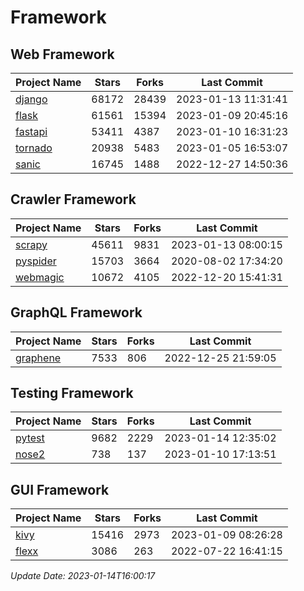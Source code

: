 # Framework

## Web Framework
| Project Name | Stars | Forks | Last Commit |
| ------------ | ----- | ----- | ----------- |
| [django](https://github.com/django/django) | 68172 | 28439 | 2023-01-13 11:31:41 |
| [flask](https://github.com/pallets/flask) | 61561 | 15394 | 2023-01-09 20:45:16 |
| [fastapi](https://github.com/tiangolo/fastapi) | 53411 | 4387 | 2023-01-10 16:31:23 |
| [tornado](https://github.com/tornadoweb/tornado) | 20938 | 5483 | 2023-01-05 16:53:07 |
| [sanic](https://github.com/sanic-org/sanic) | 16745 | 1488 | 2022-12-27 14:50:36 |

## Crawler Framework
| Project Name | Stars | Forks | Last Commit |
| ------------ | ----- | ----- | ----------- |
| [scrapy](https://github.com/scrapy/scrapy) | 45611 | 9831 | 2023-01-13 08:00:15 |
| [pyspider](https://github.com/binux/pyspider) | 15703 | 3664 | 2020-08-02 17:34:20 |
| [webmagic](https://github.com/code4craft/webmagic) | 10672 | 4105 | 2022-12-20 15:41:31 |

## GraphQL Framework
| Project Name | Stars | Forks | Last Commit |
| ------------ | ----- | ----- | ----------- |
| [graphene](https://github.com/graphql-python/graphene) | 7533 | 806 | 2022-12-25 21:59:05 |

## Testing Framework
| Project Name | Stars | Forks | Last Commit |
| ------------ | ----- | ----- | ----------- |
| [pytest](https://github.com/pytest-dev/pytest) | 9682 | 2229 | 2023-01-14 12:35:02 |
| [nose2](https://github.com/nose-devs/nose2) | 738 | 137 | 2023-01-10 17:13:51 |

## GUI Framework
| Project Name | Stars | Forks | Last Commit |
| ------------ | ----- | ----- | ----------- |
| [kivy](https://github.com/kivy/kivy) | 15416 | 2973 | 2023-01-09 08:26:28 |
| [flexx](https://github.com/flexxui/flexx) | 3086 | 263 | 2022-07-22 16:41:15 |

*Update Date: 2023-01-14T16:00:17*